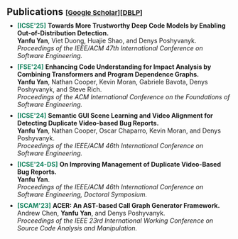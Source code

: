 <h1 id="publications"></h1>

<h2 style="margin: 60px 0px 10px;">Publications <temp style="font-size:15px;">[</temp><a href="https://scholar.google.com/citations?user=M-bzdRoAAAAJ&hl=en" target="_blank" style="font-size:15px;">Google Scholar</a><temp style="font-size:15px;">]</temp><temp style="font-size:15px;">[</temp><a href="https://dblp.org/pid/74/8828.html" target="_blank" style="font-size:15px;">DBLP</a><temp style="font-size:15px;">]</temp></h2>

<ul style="margin:0 0 8px;">
<li><strong><span style="color: #13825d">[ICSE'25]</span></strong> <strong> Towards More Trustworthy Deep Code Models by Enabling Out-of-Distribution Detection.</strong>
 <br/><strong>Yanfu Yan</strong>, Viet Duong, Huajie Shao, and Denys Poshyvanyk. 
 <br/><em>Proceedings of the IEEE/ACM 47th International Conference on Software Engineering.</em> 
</li>
</ul>

<ul style="margin:0 0 8px;">
<li><strong><span style="color: #13825d">[FSE'24]</span></strong> <strong> Enhancing Code Understanding for Impact Analysis by Combining Transformers and Program Dependence Graphs.</strong>
 <br/><strong>Yanfu Yan</strong>, Nathan Cooper, Kevin Moran, Gabriele Bavota, Denys Poshyvanyk, and Steve Rich. 
 <br/><em>Proceedings of the ACM International Conference on the Foundations of Software Engineering.</em> 
</li>
</ul>

<ul style="margin:0 0 8px;">
<li><strong><span style="color: #13825d">[ICSE'24]</span></strong> <strong> Semantic GUI Scene Learning and Video Alignment for Detecting Duplicate Video-based Bug Reports.</strong>
 <br/><strong>Yanfu Yan</strong>, Nathan Cooper, Oscar Chaparro, Kevin Moran, and Denys Poshyvanyk. 
 <br/><em>Proceedings of the IEEE/ACM 46th International Conference on Software Engineering.</em>
</li>
</ul>

<ul style="margin:0 0 8px;">
<li><strong><span style="color: #13825d">[ICSE'24-DS]</span></strong> <strong> On Improving Management of Duplicate Video-Based Bug Reports.</strong>
 <br/><strong>Yanfu Yan</strong>. 
 <br/><em>Proceedings of the IEEE/ACM 46th International Conference on Software Engineering, Doctoral Symposium.</em>
</li>
</ul>

<ul style="margin:0 0 8px;">
<li><strong><span style="color: #13825d">[SCAM'23]</span></strong> <strong> ACER: An AST-based Call Graph Generator Framework.</strong>
 <br/>Andrew Chen, <strong>Yanfu Yan</strong>, and Denys Poshyvanyk. 
 <br/><em>Proceedings of the IEEE 23rd International Working Conference on Source Code Analysis and Manipulation.</em>
</li>
</ul>

<!-- 
**Yan, Y.**, Cooper, N., Moran, K., Bavota, G., Poshyvanyk, D., and Rich, S., “Enhancing Code Understanding for Impact Analysis by Combining Transformers and Program Dependence Graphs”, in Proceedings of the ACM International Conference on the Foundations of Software Engineering (FSE’24), Porto de Galinhas, Brazil, July 15-19, 2024.

**Yan, Y.**, Cooper, N., Chaparro, O., Moran, K., and Poshyvanyk, D., “Semantic GUI Scene Learning and Video Alignment for Detecting Duplicate Video-based Bug Reports”, in Proceedings of the 46th IEEE/ACM International Conference on Software Engineering (ICSE’24), Lisbon, Portugal, April 14-20, 2024

**Yan, Y.**, “On Improving Management of Duplicate Video-Based Bug Reports”, in Proceedings of the 46th IEEE/ACM International Conference on Software Engineering (ICSE’24), Doctoral Smposium, Lisbon, Portugal, April 14-20, 2024

Chen, A., **Yan, Y.**, and Poshyvanyk, D. “ACER: An AST-based Call Graph Generator Framework”, in Proceedings of the 23rd International Working Conference on Source Code Analysis and Manipulation (SCAM’23), Bogotà, Colombia, October 2-3th, 2023 -->






<!-- <div class="publications">
<ol class="bibliography">


{% for link in site.data.publications.main %}
<li>
<div class="pub-row">
  <div class="col-sm-3 abbr" style="position: relative;padding-right: 15px;padding-left: 15px;">
    <img src="{{ link.image }}" class="teaser img-fluid z-depth-1" style="width=100;height=40%">
            <abbr class="badge">{{ link.conference_short }}</abbr>
  </div>
  <div class="col-sm-9" style="position: relative;padding-right: 15px;padding-left: 20px;">
      <div class="title"><a href="{{ link.pdf }}">{{ link.title }}</a></div>
      <div class="author">{{ link.authors }}</div>
      <div class="periodical"><em>{{ link.conference }}</em>
      </div>
    <div class="links">
      {% if link.pdf %} 
      <a href="{{ link.pdf }}" class="btn btn-sm z-depth-0" role="button" target="_blank" style="font-size:12px;">PDF</a>
      {% endif %}
      {% if link.code %} 
      <a href="{{ link.code }}" class="btn btn-sm z-depth-0" role="button" target="_blank" style="font-size:12px;">Code</a>
      {% endif %}
      {% if link.page %} 
      <a href="{{ link.page }}" class="btn btn-sm z-depth-0" role="button" target="_blank" style="font-size:12px;">Project Page</a>
      {% endif %}
      {% if link.data %} 
      <a href="{{ link.data }}" class="btn btn-sm z-depth-0" role="button" target="_blank" style="font-size:12px;">Dataset</a>
      {% endif %}
      {% if link.bibtex %} 
      <a href="{{ link.bibtex }}" class="btn btn-sm z-depth-0" role="button" target="_blank" style="font-size:12px;">BibTex</a>
      {% endif %}
      {% if link.notes %} 
      <strong> <i style="color:#e74d3c">{{ link.notes }}</i></strong>
      {% endif %}
      {% if link.others %} 
      {{ link.others }}
      {% endif %}
    </div>
  </div>
</div>
</li>

<br>
{% endfor %}

<li>
<div class="pub-row">
  <div class="col-sm-3 abbr" style="position: relative;padding-right: 15px;padding-left: 15px;">
    <img src="https://img.yliu.me/teaser/MTL_CVPR.png" class="teaser img-fluid z-depth-1">
            <abbr class="badge">CVPR</abbr>
  </div>
  <div class="col-sm-9" style="position: relative;padding-right: 15px;padding-left: 20px;">
      <div class="title"><a href="https://openaccess.thecvf.com/content_CVPR_2019/html/Sun_Meta-Transfer_Learning_for_Few-Shot_Learning_CVPR_2019_paper.html">Meta-Transfer Learning for Few-Shot Learning</a></div>
      <div class="author">Qianru Sun*, <strong>Yaoyao Liu*</strong>, Tat-Seng Chua, Bernt Schiele <br> (* Equal contribution)</div>
      <div class="periodical"><em>IEEE/CVF Conference on Computer Vision and Pattern Recognition <strong>(CVPR)</strong>, 2019.</em>
      </div>
    <div class="links">
      <a href="https://openaccess.thecvf.com/content_CVPR_2019/papers/Sun_Meta-Transfer_Learning_for_Few-Shot_Learning_CVPR_2019_paper.pdf" class="btn btn-sm z-depth-0" role="button" target="_blank" style="font-size:12px;">PDF</a>
      <a href="https://github.com/yaoyao-liu/meta-transfer-learning" class="btn btn-sm z-depth-0" role="button" target="_blank" style="font-size:12px;">Code</a>
      <a href="https://lyy.mpi-inf.mpg.de/mtl/" class="btn btn-sm z-depth-0" role="button" target="_blank" style="font-size:12px;">Project Page</a>
      <a href="https://dblp.uni-trier.de/rec/conf/cvpr/SunLCS19.html?view=bibtex" class="btn btn-sm z-depth-0" role="button" target="_blank" style="font-size:12px;">BibTex</a>
<br>
<strong> <a style="color:#e74d3c; font-weight:600" href="https://scholar.google.com/citations?view_op=view_citation&hl=en&user=Uf9GqRsAAAAJ&citation_for_view=Uf9GqRsAAAAJ:bEWYMUwI8FkC"><i id="total_citation_mtl">800+</i><i style="color:#e74d3c; font-weight:600"> Citations • </i></a><a href="https://github.com/yaoyao-liu/meta-transfer-learning" target="_blank" rel="noopener"><i style="color:#e74d3c; font-weight:600" id="githubstars_mtl">600+</i><i style="color:#e74d3c; font-weight:600"> GitHub Stars</i></a> <a style="color:#e74d3c; font-weight:600" href="https://www.comp.nus.edu.sg/news/2019-cvpr-research/">• <i>Featured in NUS News</i></a></strong>
<br>
<strong><a style="color:#e74d3c; font-weight:600" href="https://scholar.google.com/citations?hl=en&view_op=list_hcore&venue=FXe-a9w0eycJ.2024&vq=en&cstart=60"><i>Top 100 Most Cited CVPR Papers over the Last Five Years</i></a></strong>
  <script>
  githubStars("yaoyao-liu/meta-transfer-learning", function(stars) {
  var startext = document.getElementById("githubstars_mtl");
        startext.innerHTML=stars;
  });
  </script>
  <script>
      $(document).ready(function () {
          
          var gsDataBaseUrl = 'https://raw.githubusercontent.com/yaoyao-liu/yaoyao-liu.github.io/'
          
          $.getJSON(gsDataBaseUrl + "google-scholar-stats/gs_data.json", function (data) {
              var totalCitation = data['publications']['Uf9GqRsAAAAJ:bEWYMUwI8FkC']['num_citations']
              document.getElementById('total_citation_mtl').innerHTML = totalCitation;
              var citationEles = document.getElementsByClassName('show_paper_citations')
              Array.prototype.forEach.call(citationEles, element => {
                  var paperId = element.getAttribute('data')
                  var numCitations = data['publications'][paperId]['num_citations']
                  element.innerHTML = '| Citations: ' + numCitations;
              });
          });
      })
  </script>
    </div>
  </div>
</div>
</li>

</ol>
</div> -->




